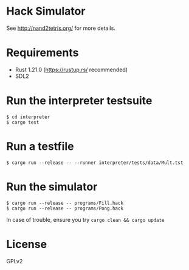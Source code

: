 # Hack Simulator
See http://nand2tetris.org/ for more details.

# Requirements
- Rust 1.21.0 (https://rustup.rs/ recommended)
- SDL2

# Run the interpreter testsuite
```
$ cd interpreter
$ cargo test
```

# Run a testfile
```
$ cargo run --release -- --runner interpreter/tests/data/Mult.tst
```

# Run the simulator
```
$ cargo run --release -- programs/Fill.hack
$ cargo run --release -- programs/Pong.hack
```

In case of trouble, ensure you try `cargo clean && cargo update`

# License
GPLv2

